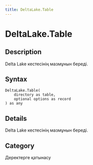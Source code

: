 ```yaml
---
title: DeltaLake.Table
---
```


# DeltaLake.Table


## Description

Delta Lake кестесінің мазмұнын береді.


## Syntax

```powerquery
DeltaLake.Table(
    directory as table,
    optional options as record
) as any
```


## Details

Delta Lake кестесінің мазмұнын береді.



## Category
Деректерге қатынасу
